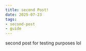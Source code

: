 ```yaml
---
title: second Post!
date: 2025-07-23
tags:
- second-post
- guide
---
```

second post for testing purposes lol